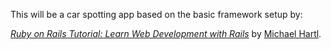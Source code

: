 This will be a car spotting app based on the basic framework setup by:

[*Ruby on Rails Tutorial:
Learn Web Development with Rails*](http://www.railstutorial.org/)
by [Michael Hartl](http://www.michaelhartl.com/).